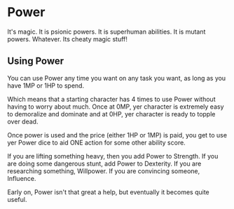 # Power

It's magic. It is psionic powers. It is superhuman abilities. It is mutant powers. Whatever. Its cheaty magic stuff!

## Using Power

You can use Power any time you want on any task you want, as long as you have 1MP or 1HP to spend.

Which means that a starting character has 4 times to use Power without having to worry about much.  Once at 0MP, yer character is extremely easy to demoralize and dominate and at 0HP, yer character is ready to topple over dead.

Once power is used and the price (either 1HP or 1MP) is paid, you get to use yer Power dice to aid ONE action for some other ability score.

If you are lifting something heavy, then you add Power to Strength. If you are doing some dangerous stunt, add Power to Dexterity. If you are researching something, Willpower. If you are convincing someone, Influence.

Early on, Power isn't that great a help, but eventually it becomes quite useful.
